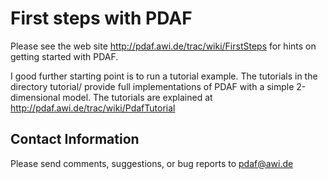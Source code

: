 # First steps with PDAF

Please see the web site http://pdaf.awi.de/trac/wiki/FirstSteps 
for hints on getting started with PDAF.

I good further starting point is to run a tutorial example.
The tutorials in the directory tutorial/ provide full implementations
of PDAF with a simple 2-dimensional model.
The tutorials are explained at http://pdaf.awi.de/trac/wiki/PdafTutorial


## Contact Information

Please send comments, suggestions, or bug reports to pdaf@awi.de
